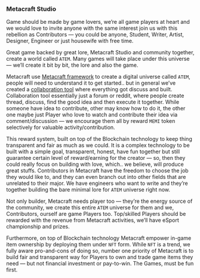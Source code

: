 ### Metacraft Studio

Game should be made by game lovers, we’re all game players at heart and we would love to invite anyone with the same interest join us with this rebellion as Contributors — you could be anyone, Student, Writer, Artist, Designer, Engineer or just housewife with free time.

Great game backed by great lore, Metacraft Studio and community together, create a world called `ATEM`. Many games will take place under this universe — we’ll create it bit by bit, the lore and also the game.

Metacraft use [Metacraft framework](https://github.com/cocrafts/whitepaper/blob/master/metacraft/framework.md) to create a digital universe called `ATEM`, people will need to understand it to get started.. but in general we’ve created a [collaboration tool](https://stormgate.io/build) where everything got discuss and built. Collaboration tool essentially just a forum or reddit, where people create thread, discuss, find the good idea and then execute it together. While someone have idea to contribute, other may know how to do it, the other one maybe just Player who love to watch and contribute their idea via comment/discussion — we encourage them all by reward `MEMI` token selectively for valuable activity/contribution.

This reward system, built on top of the Blockchain technology to keep thing transparent and fair as much as we could. It is a complex technology to be built with a simple goal, transparent, honest, have fun together but still guarantee certain level of reward/earning for the creator — so, then they could really focus on building with love, which.. we believe, will produce great stuffs. Contributors in Metacraft have the freedom to choose the job they would like to, and they can even branch out into other fields that are unrelated to their major. We have engineers who want to write and they’re together building the bare minimal lore for `ATEM` universe right now.

Not only builder, Metacraft needs player too — they’re the energy source of the community, we create this entire `ATEM` universe for them and we, Contributors, ourself are game Players too. Top/skilled Players should be rewarded with the revenue from Metacraft activities, we’ll have eSport championship and prizes.

Furthermore, on top of Blockchain technology Metacraft empower in-game item ownership by deploying them under `NFT` form. While `NFT` is a trend, we fully aware pro-and-cons of doing so, number one priority of Metacraft is to build fair and transparent way for Players to own and trade game items they need — but not financial investment or pay-to-win. The Games, must be fun first.
